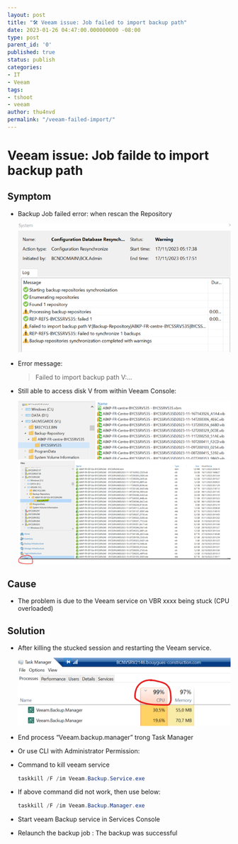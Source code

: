 ```yaml
---
layout: post
title: "🛠 Veeam issue: Job failed to import backup path"
date: 2023-01-26 04:47:00.000000000 -08:00
type: post
parent_id: '0'
published: true
status: publish
categories:
- IT
- Veeam
tags:
- tshoot
- veeam
author: thu4nvd
permalink: "/veeam-failed-import/"
---
```


# Veeam issue: Job failde to import backup path

## Symptom
* Backup Job failed error:  when rescan the Repository
  
  ![Alt text](../assets/2024/v-imp1.png)


* Error message: 
  
  > Failed to import backup path V:...

* Still able to access disk V from within Veeam Console:  

  ![Alt text](../assets/2024/v-imp2.png)
  ![Alt text](../assets/2024/v-imp3.png)

## Cause

* The problem is due to the Veeam service on VBR xxxx being stuck (CPU overloaded)

## Solution
* After killing the stucked session and restarting the Veeam service.   
  
  ![Alt text](../assets/2024/v-imp4.png)

* End process “Veeam.backup.manager” trong Task Manager

* Or use CLI with Administrator Permission:
* Command to kill veeam service  
  
  ```powershell
  taskkill /F /im Veeam.Backup.Service.exe
  ```

* If above command did not work, then use below:  
  
  ```powershell
  taskkill /F /im Veeam.Backup.Manager.exe
  ```
* Start veeam Backup service in Services Console
* Relaunch the backup job : The backup was successful  